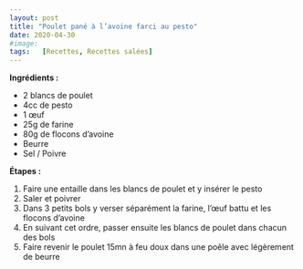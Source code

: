 ```yaml
---
layout: post
title: "Poulet pané à l’avoine farci au pesto"
date: 2020-04-30
#image:  
tags:   [Recettes, Recettes salées]
---
```


**Ingrédients :**
-	2 blancs de poulet 
-	4cc de pesto
-	1 œuf
-	25g de farine
-	80g de flocons d’avoine
-	Beurre
-	Sel / Poivre

**Étapes :**
1.	Faire une entaille dans les blancs de poulet et y insérer le pesto
2.	Saler et poivrer
3. Dans 3 petits bols y verser séparément la farine, l’œuf battu et les flocons d’avoine
4.	En suivant cet ordre, passer ensuite les blancs de poulet dans chacun des bols
5.	Faire revenir le poulet 15mn à feu doux dans une poêle avec légèrement de beurre
